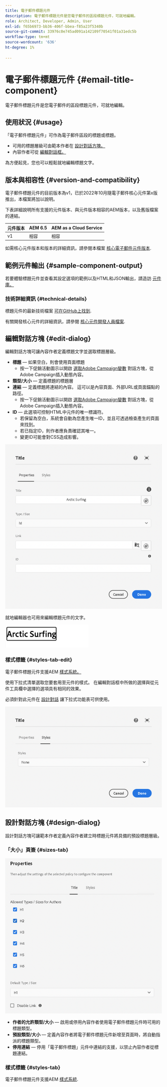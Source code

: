 ```yaml
---
title: 電子郵件標題元件
description: 電子郵件標題元件是您電子郵件的區段標題元件，可就地編輯。
role: Architect, Developer, Admin, User
exl-id: f65b6973-bb36-406f-bbea-f85a23f5340b
source-git-commit: 33976c0e745ad091a142109f70541f01a31edc5b
workflow-type: tm+mt
source-wordcount: '636'
ht-degree: 1%

---
```



# 電子郵件標題元件 {#email-title-component}

電子郵件標題元件是您電子郵件的區段標題元件，可就地編輯。

## 使用狀況 {#usage}

「電子郵件標題元件」可作為電子郵件區段的標題或標題。

* 可用的標題層級可由範本作者在 [設計對話方塊。](#design-dialog)
* 內容作者可從 [編輯對話框。](#edit-dialog)

為方便起見，您也可以輕鬆就地編輯標題文字。

## 版本與相容性 {#version-and-compatibility}

電子郵件標題元件的目前版本為v1，已於2022年10月隨電子郵件核心元件第x版推出，本檔案將加以說明。

下表詳細說明所有支援的元件版本、與元件版本相容的AEM版本，以及舊版檔案的連結。

| 元件版本 | AEM 6.5 | AEM as a Cloud Service  |
|---|---|---|
| v1 | 相容 | 相容 |

如需核心元件版本和版本的詳細資訊，請參閱本檔案 [核心電子郵件元件版本](/help/versions.md).

## 範例元件輸出 {#sample-component-output}

若要體驗標題元件並查看其設定選項的範例以及HTML和JSON輸出，請造訪 [元件庫。](https://adobe.com/go/aem_cmp_library_email_title)

### 技術詳細資訊 {#technical-details}

標題元件的最新技術檔案 [可在GitHub上找到](https://adobe.com/go/aem_cmp_tech_email_title_v1).

有關開發核心元件的詳細資訊，請參閱 [核心元件開發人員檔案](/help/developing/overview.md).

## 編輯對話方塊 {#edit-dialog}

編輯對話方塊可讓內容作者定義標題文字並選取標題層級。

* **標題**  — 如果空白，則會使用頁面標題
   * 按一下促銷活動圖示以開啟 [選取Adobe Campaign變數](/help/email/campaign-variables.md) 對話方塊，從Adobe Campaign插入動態內容。
* **類型/大小**  — 定義標題的標題層
* **連結**  — 定義標題將連結的內容。 這可以是內容頁面、外部URL或頁面錨點的路徑。
   * 按一下促銷活動圖示以開啟 [選取Adobe Campaign變數](/help/email/campaign-variables.md) 對話方塊，從Adobe Campaign插入動態內容。
* **ID**  — 此選項可控制HTML中元件的唯一標識符。
   * 若保留為空白，系統會自動為您產生唯一ID，並且可透過檢查產生的頁面來找到。
   * 若已指定ID，則作者應負責確認其唯一。
   * 變更ID可能會對CSS造成影響。

![電子郵件標題元件的編輯對話方塊](/help/email/assets/email-title-edit.png)

就地編輯器也可用來編輯標題元件的文字。

![就地編輯電子郵件標題元件](/help/email/assets/email-title-edit-inline.png)

### 樣式標籤 {#styles-tab-edit}

電子郵件標題元件支援AEM [樣式系統。](/help/get-started/authoring.md#component-styling)

使用下拉式清單選取您要套用至元件的樣式。 在編輯對話框中所做的選擇與從元件工具欄中選擇的選項具有相同的效果。

必須針對此元件在 [設計對話](#design-dialog) 讓下拉式功能表可供使用。

![標題元件的編輯對話框的樣式頁簽](/help/email/assets/email-title-edit-styles.png)

## 設計對話方塊 {#design-dialog}

設計對話方塊可讓範本作者定義內容作者建立時標題元件將具備的預設標題層級。

### 「大小」頁簽 {#sizes-tab}

![標題元件的設計對話框](/help/email/assets/email-title-design.png)

* **作者的允許類型/大小**  — 啟用或停用內容作者使用電子郵件標題元件時可用的標題類型。
* **預設類型/大小**  — 定義內容作者將電子郵件標題元件新增至頁面時，將自動指派的標題類型。
* **停用連結**  — 停用「電子郵件標題」元件中連結的支援，以禁止內容作者從標題連結。

### 樣式標籤 {#styles-tab}

電子郵件標題元件支援AEM [樣式系統](/help/get-started/authoring.md#component-styling).
